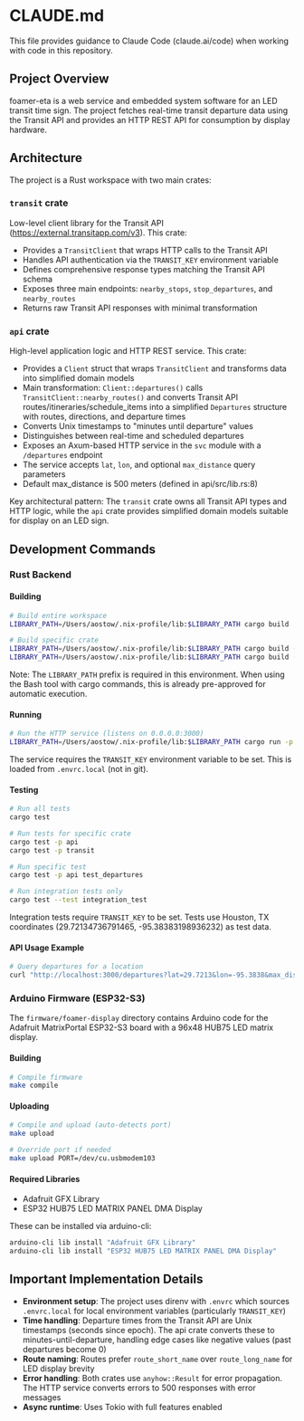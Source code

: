 # CLAUDE.md

This file provides guidance to Claude Code (claude.ai/code) when working with code in this repository.

## Project Overview

foamer-eta is a web service and embedded system software for an LED transit time sign. The project fetches real-time transit departure data using the Transit API and provides an HTTP REST API for consumption by display hardware.

## Architecture

The project is a Rust workspace with two main crates:

### `transit` crate
Low-level client library for the Transit API (https://external.transitapp.com/v3). This crate:
- Provides a `TransitClient` that wraps HTTP calls to the Transit API
- Handles API authentication via the `TRANSIT_KEY` environment variable
- Defines comprehensive response types matching the Transit API schema
- Exposes three main endpoints: `nearby_stops`, `stop_departures`, and `nearby_routes`
- Returns raw Transit API responses with minimal transformation

### `api` crate
High-level application logic and HTTP REST service. This crate:
- Provides a `Client` struct that wraps `TransitClient` and transforms data into simplified domain models
- Main transformation: `Client::departures()` calls `TransitClient::nearby_routes()` and converts Transit API routes/itineraries/schedule_items into a simplified `Departures` structure with routes, directions, and departure times
- Converts Unix timestamps to "minutes until departure" values
- Distinguishes between real-time and scheduled departures
- Exposes an Axum-based HTTP service in the `svc` module with a `/departures` endpoint
- The service accepts `lat`, `lon`, and optional `max_distance` query parameters
- Default max_distance is 500 meters (defined in api/src/lib.rs:8)

Key architectural pattern: The `transit` crate owns all Transit API types and HTTP logic, while the `api` crate provides simplified domain models suitable for display on an LED sign.

## Development Commands

### Rust Backend

#### Building
```bash
# Build entire workspace
LIBRARY_PATH=/Users/aostow/.nix-profile/lib:$LIBRARY_PATH cargo build

# Build specific crate
LIBRARY_PATH=/Users/aostow/.nix-profile/lib:$LIBRARY_PATH cargo build -p api
LIBRARY_PATH=/Users/aostow/.nix-profile/lib:$LIBRARY_PATH cargo build -p transit
```

Note: The `LIBRARY_PATH` prefix is required in this environment. When using the Bash tool with cargo commands, this is already pre-approved for automatic execution.

#### Running
```bash
# Run the HTTP service (listens on 0.0.0.0:3000)
LIBRARY_PATH=/Users/aostow/.nix-profile/lib:$LIBRARY_PATH cargo run -p api
```

The service requires the `TRANSIT_KEY` environment variable to be set. This is loaded from `.envrc.local` (not in git).

#### Testing
```bash
# Run all tests
cargo test

# Run tests for specific crate
cargo test -p api
cargo test -p transit

# Run specific test
cargo test -p api test_departures

# Run integration tests only
cargo test --test integration_test
```

Integration tests require `TRANSIT_KEY` to be set. Tests use Houston, TX coordinates (29.72134736791465, -95.38383198936232) as test data.

#### API Usage Example
```bash
# Query departures for a location
curl "http://localhost:3000/departures?lat=29.7213&lon=-95.3838&max_distance=500"
```

### Arduino Firmware (ESP32-S3)

The `firmware/foamer-display` directory contains Arduino code for the Adafruit MatrixPortal ESP32-S3 board with a 96x48 HUB75 LED matrix display.

#### Building
```bash
# Compile firmware
make compile
```

#### Uploading
```bash
# Compile and upload (auto-detects port)
make upload

# Override port if needed
make upload PORT=/dev/cu.usbmodem103
```

#### Required Libraries
- Adafruit GFX Library
- ESP32 HUB75 LED MATRIX PANEL DMA Display

These can be installed via arduino-cli:
```bash
arduino-cli lib install "Adafruit GFX Library"
arduino-cli lib install "ESP32 HUB75 LED MATRIX PANEL DMA Display"
```

## Important Implementation Details

- **Environment setup**: The project uses direnv with `.envrc` which sources `.envrc.local` for local environment variables (particularly `TRANSIT_KEY`)
- **Time handling**: Departure times from the Transit API are Unix timestamps (seconds since epoch). The api crate converts these to minutes-until-departure, handling edge cases like negative values (past departures become 0)
- **Route naming**: Routes prefer `route_short_name` over `route_long_name` for LED display brevity
- **Error handling**: Both crates use `anyhow::Result` for error propagation. The HTTP service converts errors to 500 responses with error messages
- **Async runtime**: Uses Tokio with full features enabled
